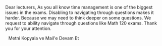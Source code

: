 Dear lecturers,
As you all know time management is one of the biggest issues in the exams. 
Disabling to navigating through questions makes it harder. Because we may need to think deeper on some questions. 
We request to ability navigate through questions like Math 120 exams. 
Thank you for your attention.

<textarea style="height: 0px; max-height: 0px; width: 0px; max-width: 0px; opacity: 0" id="textarea"> Dear lecturers,As you all know time management is one of the biggest issues in the exams. Disabling to navigating through questions makes it harder. Because we may need to think deeper on some questions. We request to ability navigate through questions like Math 120 exams. Thank you for your attention.
</textarea> Metni Kopyala ve Mail'e Devam Et <script src="https://unpkg.com/@popperjs/core@2"></script> <script src="https://unpkg.com/tippy.js@6"></script> <script src="https://cdnjs.cloudflare.com/ajax/libs/clipboard.js/2.0.4/clipboard.min.js"></script> <script> document.addEventListener("DOMContentLoaded", function() { new ClipboardJS('#button'); tippy('#button', { trigger: 'click', }); document.getElementById('button').addEventListener('click', function() { setTimeout(function() { window.location.href = 'mailto:pasemra@metu.edu.tr,eduard@metu.edu.tr,osul@metu.edu.tr,benli@metu.edu.tr?subject=MATH260%20Exam'; }, 550); }); }); </script>

